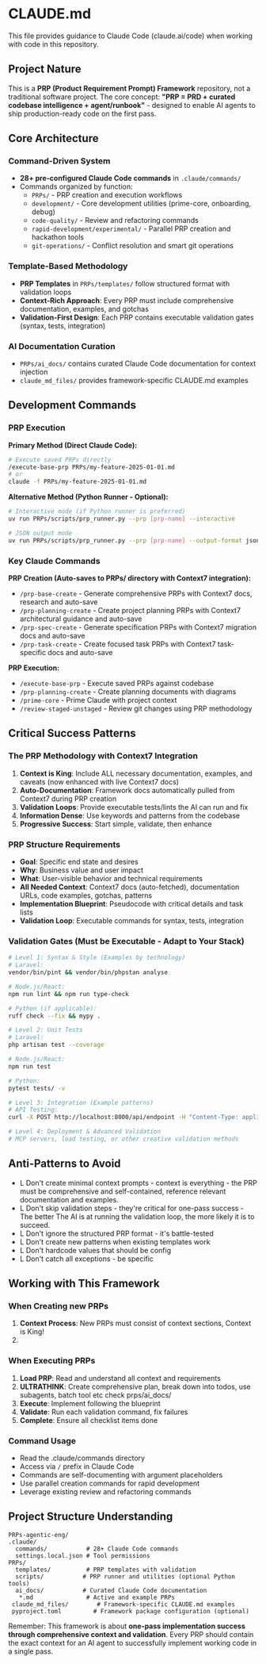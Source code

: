 # CLAUDE.md

This file provides guidance to Claude Code (claude.ai/code) when working with code in this repository.

## Project Nature

This is a **PRP (Product Requirement Prompt) Framework** repository, not a traditional software project. The core concept: **"PRP = PRD + curated codebase intelligence + agent/runbook"** - designed to enable AI agents to ship production-ready code on the first pass.

## Core Architecture

### Command-Driven System

- **28+ pre-configured Claude Code commands** in `.claude/commands/`
- Commands organized by function:
  - `PRPs/` - PRP creation and execution workflows
  - `development/` - Core development utilities (prime-core, onboarding, debug)
  - `code-quality/` - Review and refactoring commands
  - `rapid-development/experimental/` - Parallel PRP creation and hackathon tools
  - `git-operations/` - Conflict resolution and smart git operations

### Template-Based Methodology

- **PRP Templates** in `PRPs/templates/` follow structured format with validation loops
- **Context-Rich Approach**: Every PRP must include comprehensive documentation, examples, and gotchas
- **Validation-First Design**: Each PRP contains executable validation gates (syntax, tests, integration)

### AI Documentation Curation

- `PRPs/ai_docs/` contains curated Claude Code documentation for context injection
- `claude_md_files/` provides framework-specific CLAUDE.md examples

## Development Commands

### PRP Execution

**Primary Method (Direct Claude Code):**
```bash
# Execute saved PRPs directly
/execute-base-prp PRPs/my-feature-2025-01-01.md
# or
claude -f PRPs/my-feature-2025-01-01.md
```

**Alternative Method (Python Runner - Optional):**
```bash
# Interactive mode (if Python runner is preferred)
uv run PRPs/scripts/prp_runner.py --prp [prp-name] --interactive

# JSON output mode
uv run PRPs/scripts/prp_runner.py --prp [prp-name] --output-format json
```

### Key Claude Commands

**PRP Creation (Auto-saves to PRPs/ directory with Context7 integration):**
- `/prp-base-create` - Generate comprehensive PRPs with Context7 docs, research and auto-save
- `/prp-planning-create` - Create project planning PRPs with Context7 architectural guidance and auto-save
- `/prp-spec-create` - Generate specification PRPs with Context7 migration docs and auto-save
- `/prp-task-create` - Create focused task PRPs with Context7 task-specific docs and auto-save

**PRP Execution:**
- `/execute-base-prp` - Execute saved PRPs against codebase
- `/prp-planning-create` - Create planning documents with diagrams
- `/prime-core` - Prime Claude with project context
- `/review-staged-unstaged` - Review git changes using PRP methodology

## Critical Success Patterns

### The PRP Methodology with Context7 Integration

1. **Context is King**: Include ALL necessary documentation, examples, and caveats (now enhanced with live Context7 docs)
2. **Auto-Documentation**: Framework docs automatically pulled from Context7 during PRP creation
3. **Validation Loops**: Provide executable tests/lints the AI can run and fix
4. **Information Dense**: Use keywords and patterns from the codebase
5. **Progressive Success**: Start simple, validate, then enhance

### PRP Structure Requirements

- **Goal**: Specific end state and desires
- **Why**: Business value and user impact
- **What**: User-visible behavior and technical requirements
- **All Needed Context**: Context7 docs (auto-fetched), documentation URLs, code examples, gotchas, patterns
- **Implementation Blueprint**: Pseudocode with critical details and task lists
- **Validation Loop**: Executable commands for syntax, tests, integration

### Validation Gates (Must be Executable - Adapt to Your Stack)

```bash
# Level 1: Syntax & Style (Examples by technology)
# Laravel:
vendor/bin/pint && vendor/bin/phpstan analyse

# Node.js/React:
npm run lint && npm run type-check

# Python (if applicable):
ruff check --fix && mypy .

# Level 2: Unit Tests
# Laravel:
php artisan test --coverage

# Node.js/React:
npm run test

# Python:
pytest tests/ -v

# Level 3: Integration (Example patterns)
# API Testing:
curl -X POST http://localhost:8000/api/endpoint -H "Content-Type: application/json" -d '{...}'

# Level 4: Deployment & Advanced Validation
# MCP servers, load testing, or other creative validation methods
```

## Anti-Patterns to Avoid

- L Don't create minimal context prompts - context is everything - the PRP must be comprehensive and self-contained, reference relevant documentation and examples.
- L Don't skip validation steps - they're critical for one-pass success - The better The AI is at running the validation loop, the more likely it is to succeed.
- L Don't ignore the structured PRP format - it's battle-tested
- L Don't create new patterns when existing templates work
- L Don't hardcode values that should be config
- L Don't catch all exceptions - be specific

## Working with This Framework

### When Creating new PRPs

1. **Context Process**: New PRPs must consist of context sections, Context is King!
2.

### When Executing PRPs

1. **Load PRP**: Read and understand all context and requirements
2. **ULTRATHINK**: Create comprehensive plan, break down into todos, use subagents, batch tool etc check prps/ai_docs/
3. **Execute**: Implement following the blueprint
4. **Validate**: Run each validation command, fix failures
5. **Complete**: Ensure all checklist items done

### Command Usage

- Read the .claude/commands directory
- Access via `/` prefix in Claude Code
- Commands are self-documenting with argument placeholders
- Use parallel creation commands for rapid development
- Leverage existing review and refactoring commands

## Project Structure Understanding

```
PRPs-agentic-eng/
.claude/
  commands/           # 28+ Claude Code commands
  settings.local.json # Tool permissions
PRPs/
  templates/          # PRP templates with validation
  scripts/           # PRP runner and utilities (optional Python tools)
  ai_docs/           # Curated Claude Code documentation
   *.md               # Active and example PRPs
 claude_md_files/        # Framework-specific CLAUDE.md examples
 pyproject.toml         # Framework package configuration (optional)
```

Remember: This framework is about **one-pass implementation success through comprehensive context and validation**. Every PRP should contain the exact context for an AI agent to successfully implement working code in a single pass.
